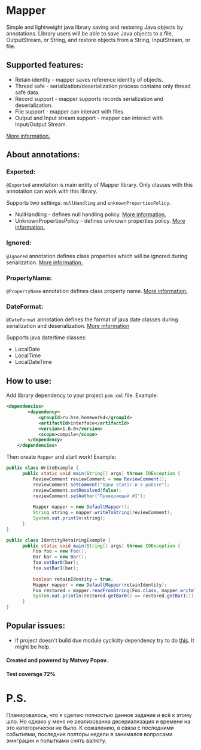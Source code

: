 # Mapper
Simple and lightweight java library saving and restoring Java objects by annotations. 
Library users will be able to save Java objects to a file, OutputStream, or String, 
and restore objects from a String, InputStream, or file.

## Supported features:
* Retain identity - mapper saves reference identity of objects.
* Thread safe - serialization/deserialization process contains only thread safe data.
* Record support - mapper supports records serialization and deserialization.
* File support - mapper can interact with files.
* Output and Input stream support - mapper can interact with Input/Output Stream.

[More information.](./Interface/src/main/java/ru/hse/homework4/Mapper.java)

## About annotations:

### Exported:
``@Exported`` annotation is main entity of Mapper library.
Only classes with this annotation can work with this library.

Supports two settings: ``nullHandling`` and ``unknownPropertiesPolicy``.
* NullHandling - defines null handling policy. [More information.](./Interface/src/main/java/ru/hse/homework4/Exported.java)
* UnknownPropertiesPolicy - defines unknown properties policy. [More information.](./Interface/src/main/java/ru/hse/homework4/Exported.java)

### Ignored:
``@Ignored`` annotation defines class properties which will be ignored during serialization.
[More information.](./Interface/src/main/java/ru/hse/homework4/Ignored.java)

### PropertyName:
``@PropertyName`` annotation defines class property name. [More information.](./Interface/src/main/java/ru/hse/homework4/PropertyName.java)


### DateFormat:
``@DateFormat`` annotation defines the format of java date classes during serialization and deserialization.
[More information](./Interface/src/main/java/ru/hse/homework4/DateFormat.java)

Supports java date/time classes:
* LocalDate
* LocalTime
* LocalDateTime

## How to use:

Add library dependency to your project ``pom.xml`` file. Example:
```xml
<dependencies>
        <dependency>
            <groupId>ru.hse.homework4</groupId>
            <artifactId>interface</artifactId>
            <version>1.0.0</version>
            <scope>compile</scope>
        </dependency>
    </dependencies>
```

Then create `Mapper` and start work! Example:
```java
public class WriteExample {
      public static void main(String[] args) throws IOException {
          ReviewComment reviewComment = new ReviewComment();
          reviewComment.setComment("Одни static'и в работе"); 
          reviewComment.setResolved(false); 
          reviewComment.setAuthor("Проверяющий #1");
          
          Mapper mapper = new DefaultMapper();
          String string = mapper.writeToString(reviewComment);
          System.out.println(string);
      }
}
```
```java
public class IdentityRetainingExample {
      public static void main(String[] args) throws IOException {
          Foo foo = new Foo();
          Bar bar = new Bar();
          foo.setBar0(bar);
          foo.setBar1(bar);
          
          boolean retainIdentity = true;
          Mapper mapper = new DefaultMapper(retainIdentity);
          Foo restored = mapper.readFromString(Foo.class, mapper.writeToString(foo)); 
          System.out.println(restored.getBar0() == restored.getBar1());
      }
}
```

## Popular issues:
* If project doesn't build due module cyclicity dependency try to do [this](https://stackoverflow.com/questions/27223917/how-to-configure-annotations-processing-in-intellij-idea-14-for-current-project). It might be help.

#### Created and powered by Matvey Popov.
#### Test coverage 72% 

# P.S.
Планировалось, что я сделаю полностью данное задание и всё к этому шло. Но однако у меня не реализованна десериализация и времени на это категорически не было.
К сожалению, в связи с последними событиями, последние полторы недели я занимался вопросами эмиграции и попытками снять валюту.